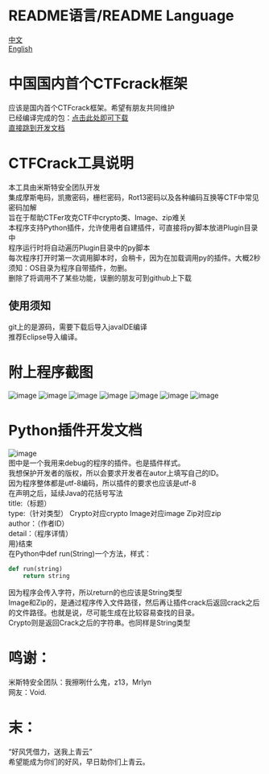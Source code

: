 # README语言/README Language
[中文](https://github.com/0Linchen/CTFCrackTools/blob/master/README.md)
<br/>
[English](https://github.com/0Linchen/CTFCrackTools/blob/master/README_en.md)
# 中国国内首个CTFcrack框架
应该是国内首个CTFcrack框架。希望有朋友共同维护<br/>
已经编译完成的包：[点击此处即可下载](https://github.com/0Linchen/CTFCrackTools/raw/master/CTFtools.zip)<br/>
[直接跳到开发文档](#python插件开发文档)<br/>
# CTFCrack工具说明
本工具由米斯特安全团队开发<br/>
集成摩斯电码，凯撒密码，栅栏密码，Rot13密码以及各种编码互换等CTF中常见密码加解<br/>
旨在于帮助CTFer攻克CTF中crypto类、Image、zip难关<br/>
本程序支持Python插件，允许使用者自建插件，可直接将py脚本放进Plugin目录中<br/>
程序运行时将自动遍历Plugin目录中的py脚本<br/>
每次程序打开时第一次调用脚本时，会稍卡，因为在加载调用py的插件。大概2秒<br/>
须知：OS目录为程序自带插件，勿删。<br/>
删除了将调用不了某些功能，误删的朋友可到github上下载<br/>
## 使用须知
git上的是源码，需要下载后导入javaIDE编译<br/>
推荐Eclipse导入编译。
# 附上程序截图
![image](https://github.com/0Linchen/CTFcryptoCrack/blob/master/images-folder/1.png)
![image](https://github.com/0Linchen/CTFcryptoCrack/blob/master/images-folder/2.png)
![image](https://github.com/0Linchen/CTFcryptoCrack/blob/master/images-folder/3.png)
![image](https://github.com/0Linchen/CTFcryptoCrack/blob/master/images-folder/4.png)
![image](https://github.com/0Linchen/CTFcryptoCrack/blob/master/images-folder/5.png)
![image](https://github.com/0Linchen/CTFcryptoCrack/blob/master/images-folder/6.png)
![image](https://github.com/0Linchen/CTFcryptoCrack/blob/master/images-folder/7.png)
# Python插件开发文档
![image](https://github.com/0Linchen/CTFcryptoCrack/blob/master/images-folder/8.png)<br/>
图中是一个我用来debug的程序的插件。也是插件样式。<br/>
我想保护开发者的版权，所以会要求开发者在autor上填写自己的ID。<br/>
因为程序整体都是utf-8编码，所以插件的要求也应该是utf-8<br/>
在声明之后，延续Java的花括号写法<br/>
title:（标题）<br/>
type:（针对类型） Crypto对应crypto Image对应image Zip对应zip<br/>
author：（作者ID）<br/>
detail：（程序详情）<br/>
用}结束<br/>
在Python中def run(String)一个方法，样式：<br/>
```Python
def run(string)
    return string
 ```
因为程序会传入字符，所以return的也应该是String类型<br/>
Image和Zip的，是通过程序传入文件路径，然后再让插件crack后返回crack之后的文件路径。也就是说，尽可能生成在比较容易查找的目录。<br/>
Crypto则是返回Crack之后的字符串。也同样是String类型<br/>
# 鸣谢：
米斯特安全团队：我擦咧什么鬼，z13，Mrlyn<br/>
网友：Void.<br/>
# 末：
“好风凭借力，送我上青云”<br/>
希望能成为你们的好风，早日助你们上青云。
